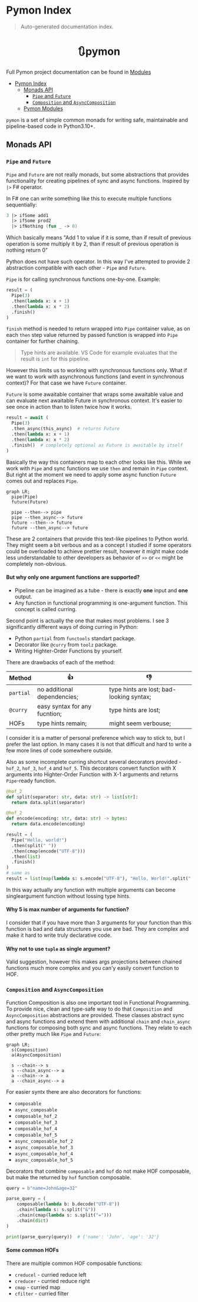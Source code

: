 # Pymon Index

> Auto-generated documentation index.

<h1 align="center">🔃pymon</h2>

Full Pymon project documentation can be found in [Modules](MODULES.md#pymon-modules)

- [Pymon Index](#pymon-index)
    - [Monads API](#monads-api)
        - [`Pipe` and `Future`](#pipe-and-future)
        - [`Composition` and `AsyncComposition`](#composition-and-asynccomposition)
  - [Pymon Modules](MODULES.md#pymon-modules)

`pymon` is a set of simple common monads for writing safe, maintainable and
pipeline-based code in Python3.10+.

## Monads API

### `Pipe` and `Future`

`Pipe` and `Future` are not really monads, but some abstractions that provides
functionality for creating pipelines of sync and async functions. Inspired by
`|>` F# operator.

In F# one can write something like this to execute multiple functions
sequentially:

```fsharp
3 |> ifSome add1
  |> ifSome prod2
  |> ifNothing (fun _ -> 0)
```

Which basically means "Add 1 to value if it is some, than if result of previous
operation is some multiply it by 2, than if result of previous operation is
nothing return 0"

Python does not have such operator. In this way I've attempted to provide 2
abstraction compatible with each other - `Pipe` and `Future`.

`Pipe` is for calling synchronous functions one-by-one. Example:

```python
result = (
  Pipe(3)
  .then(lambda x: x + 1)
  .then(lambda x: x * 2)
  .finish()
)
```

`finish` method is needed to return wrapped into `Pipe` container value, as on
each `then` step value returned by passed function is wrapped into `Pipe`
container for further chaining.

> Type hints are available. VS Code for example evaluates that the result is
> `int` for this pipeline.

However this limits us to working with synchronous functions only. What if we
want to work with asynchronous functions (and event in synchronous context)? For
that case we have `Future` container.

`Future` is some awaitable container that wraps some awaitable value and can
evaluate next awaitable Future in synchronous context. It's easier to see once
in action than to listen twice how it works.

```python
result = await (
  Pipe(3)
  .then_async(this_async)  # returns Future
  .then(lambda x: x + 1)
  .then(lambda x: x * 2)
  .finish()  # completely optional as Future is awaitable by itself
)
```

Basically the way this containers map to each other looks like this. While we
work with `Pipe` and sync functions we use `then` and remain in `Pipe` context.
But right at the moment we need to apply some async function `Future` comes out
and replaces `Pipe`.

```mermaid
graph LR;
  pipe(Pipe)
  future(Future)

  pipe --then--> pipe
  pipe --then_async--> future
  future --then--> future
  future --then_async--> future
```

These are 2 containers that provide this text-like pipelines to Python world.
They might seem a bit verbous and as a concept I studied if some operators could
be overloaded to achieve prettier result, however it might make code less
understandable to other developers as behavior of `>>` or `<<` might be
completely non-obvious.

#### But why only one argument functions are supported?

- Pipeline can be imagined as a tube - there is exactly **one** input and
  **one** output.
- Any function in functional programming is one-argument function. This concept
  is called curring.

Second point is actually the one that makes most problems. I see 3 significantly
different ways of doing curring in Python:

- Python `partial` from `functools` standart package.
- Decorator like `@curry` from `toolz` package.
- Writing Highter-Order Functions by yourself.

There are drawbacks of each of the method:

| Method | 👍 | 👎 |
| --- | --- | --- |
| `partial` | no additional dependencies; | type hints are lost; bad-looking syntax; |
| `@curry` | easy syntax for any fucntion; | type hints are lost; |
| HOFs | type hints remain; | might seem verbouse; |

I consider it is a matter of personal preference which way to stick to, but I
prefer the last option. In many cases it is not that difficult and hard to write
a few more lines of code somewhere outside.

Also as some incomplete curring shortcut several decorators provided - `hof_2`,
`hof_3`, `hof_4` and `hof_5`. This decorators convert function with X arguments
into Highter-Order Function with X-1 arguments and returns `Pipe`-ready
function.

```python
@hof_2
def split(separator: str, data: str) -> list[str]:
  return data.split(separator)

@hof_2
def encode(encoding: str, data: str) -> bytes:
  return data.encode(encoding)

result = (
  Pipe("Hello, world!")
  .then(split(" "))
  .then(cmap(encode("UTF-8")))
  .then(list)
  .finish()
)
# same as
result = list(map(lambda s: s.encode("UTF-8"), "Hello, World!".split(" ")))
```

In this way actually any function with multiple arguments can become
singleargument function without lossing type hints.

#### Why 5 is max number of arguments for function?

I consider that if you have more than 3 arguments for your function than this
function is bad and data structures you use are bad. They are complex and make
it hard to write truly declarative code.

#### Why not to use `tuple` as single argument?

Valid suggestion, however this makes args projections between chained functions
much more complex and you can'y easily convert function to HOF.

### `Composition` and `AsyncComposition`

Function Composition is also one important tool in Functional Programming. To
provide nice, clean and type-safe way to do that `Composition` and
`AsyncComposition` abstractions are provided. These classes abstract sync and
async functions and extend them with additional `chain` and `chain_async`
functions for composing both sync and async functions. They relate to each other
pretty much like `Pipe` and `Future`:

```mermaid
graph LR;
  s(Composition)
  a(AsyncComposition)

  s --chain--> s
  s --chain_async--> a
  a --chain--> a
  a --chain_async--> a
```

For easier syntx there are also decorators for functions:

- `composable`
- `async_composable`
- `composable_hof_2`
- `composable_hof_3`
- `composable_hof_4`
- `composable_hof_5`
- `async_composable_hof_2`
- `async_composable_hof_3`
- `async_composable_hof_4`
- `async_composable_hof_5`

Decorators that combine `composable` and `hof` do not make HOF composable, but
make the returned by `hof` function composable.

```python
query = b"name=John&age=32"

parse_query = (
    composable(lambda b: b.decode("UTF-8"))
    .chain(lambda s: s.split("&"))
    .chain(cmap(lambda s: s.split("=")))
    .chain(dict)
)

print(parse_query(query))  # {'name': 'John', 'age': '32'}
```

#### Some common HOFs

There are multiple common HOF composable functions:

- `creducel` - curried reduce left
- `creducer` - curried reduce right
- `cmap` - curried map
- `cfilter` - curried filter
